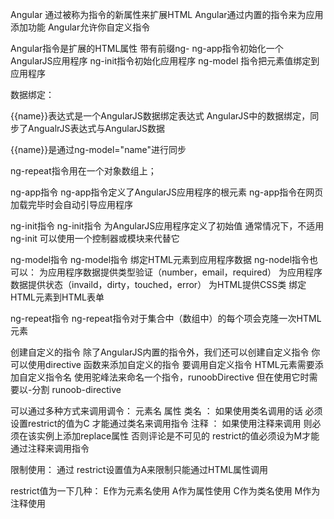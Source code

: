 Angular 通过被称为指令的新属性来扩展HTML
Angular通过内置的指令来为应用添加功能
Angular允许你自定义指令


Angular指令是扩展的HTML属性  带有前缀ng-
ng-app指令初始化一个AngularJS应用程序
ng-init指令初始化应用程序
ng-model 指令把元素值绑定到应用程序


数据绑定：

{{name}}表达式是一个AngularJS数据绑定表达式
AngularJS中的数据绑定，同步了AngualrJS表达式与AngularJS数据

{{name}}是通过ng-model="name"进行同步



ng-repeat指令用在一个对象数组上；


ng-app指令
ng-app指令定义了AngularJS应用程序的根元素
ng-app指令在网页加载完毕时会自动引导应用程序

ng-init指令
ng-init指令
为AngularJS应用程序定义了初始值
通常情况下，不适用ng-init 可以使用一个控制器或模块来代替它

ng-model指令
ng-model指令 绑定HTML元素到应用程序数据
ng-nodel指令也可以：
为应用程序数据提供类型验证（number，email，required）
为应用程序数据提供状态（invaild，dirty，touched，error）
为HTML提供CSS类
绑定HTML元素到HTML表单

ng-repeat指令
ng-repeat指令对于集合中（数组中）的每个项会克隆一次HTML元素

创建自定义的指令
除了AngularJS内置的指令外，我们还可以创建自定义指令
你可以使用directive 函数来添加自定义的指令
要调用自定义指令  HTML元素需要添加自定义指令名
使用驼峰法来命名一个指令，runoobDirective 但在使用它时需要以-分割 runoob-directive


可以通过多种方式来调用调令：
元素名
属性
类名  ：  如果使用类名调用的话  必须设置restrict的值为C 才能通过类名来调用指令
注释  ： 如果使用注释来调用 则必须在该实例上添加replace属性  否则评论是不可见的    restrict的值必须设为M才能通过注释来调用指令

限制使用：
通过 restrict设置值为A来限制只能通过HTML属性调用

restrict值为一下几种：
E作为元素名使用
A作为属性使用
C作为类名使用
M作为注释使用

